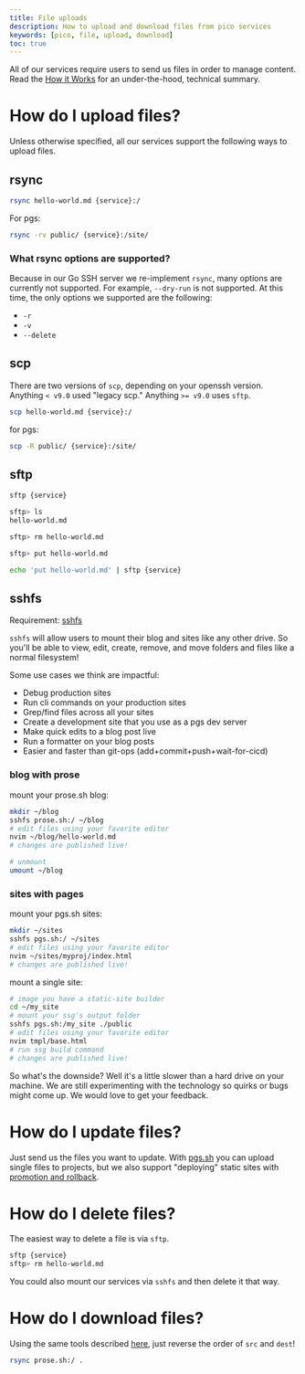 ```yaml
---
title: File uploads
description: How to upload and download files from pico services
keywords: [pico, file, upload, download]
toc: true
---
```


All of our services require users to send us files in order to manage content.
Read the [How it Works](/how-it-works) for an under-the-hood, technical summary.

# How do I upload files?

Unless otherwise specified, all our services support the following ways to
upload files.

## rsync

```bash
rsync hello-world.md {service}:/
```

For pgs:

```bash
rsync -rv public/ {service}:/site/
```

### What rsync options are supported?

Because in our Go SSH server we re-implement `rsync`, many options are currently
not supported. For example, `--dry-run` is not supported. At
this time, the only options we supported are the following:

- `-r`
- `-v`
- `--delete`

## scp

There are two versions of `scp`, depending on your openssh version. Anything
`< v9.0` used "legacy scp." Anything `>= v9.0` uses `sftp`.

```bash
scp hello-world.md {service}:/
```

for pgs:

```bash
scp -R public/ {service}:/site/
```

## sftp

```bash
sftp {service}

sftp> ls
hello-world.md

sftp> rm hello-world.md

sftp> put hello-world.md
```

```bash
echo 'put hello-world.md' | sftp {service}
```

## sshfs

Requirement: [sshfs](https://github.com/libfuse/sshfs)

`sshfs` will allow users to mount their blog and sites like any other drive. So
you'll be able to view, edit, create, remove, and move folders and files like a
normal filesystem!

Some use cases we think are impactful:

- Debug production sites
- Run cli commands on your production sites
- Grep/find files across all your sites
- Create a development site that you use as a pgs dev server
- Make quick edits to a blog post live
- Run a formatter on your blog posts
- Easier and faster than git-ops (add+commit+push+wait-for-cicd)

### blog with prose

mount your prose.sh blog:

```bash
mkdir ~/blog
sshfs prose.sh:/ ~/blog
# edit files using your favorite editor
nvim ~/blog/hello-world.md
# changes are published live!

# unmount
umount ~/blog
```

### sites with pages

mount your pgs.sh sites:

```bash
mkdir ~/sites
sshfs pgs.sh:/ ~/sites
# edit files using your favorite editor
nvim ~/sites/myproj/index.html
# changes are published live!
```

mount a single site:

```bash
# image you have a static-site builder
cd ~/my_site
# mount your ssg's output folder
sshfs pgs.sh:/my_site ./public
# edit files using your favorite editor
nvim tmpl/base.html
# run ssg build command
# changes are published live!
```

So what's the downside? Well it's a little slower than a hard drive on your
machine. We are still experimenting with the technology so quirks or bugs might
come up. We would love to get your feedback.

# How do I update files?

Just send us the files you want to update. With [pgs.sh](/pgs) you can upload
single files to projects, but we also support "deploying" static sites with
[promotion and rollback](/pgs#project-promotion-and-rollback).

# How do I delete files?

The easiest way to delete a file is via `sftp`.

```bash
sftp {service}
sftp> rm hello-world.md
```

You could also mount our services via `sshfs` and then delete it that way.

# How do I download files?

Using the same tools described [here](#how-do-i-upload-files), just reverse the
order of `src` and `dest`!

```bash
rsync prose.sh:/ .
```
